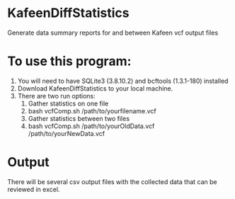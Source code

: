 # KafeenDiffStatistics
Generate data summary reports for and between Kafeen vcf output files

# To use this program:
  1. You will need to have SQLite3 (3.8.10.2) and bcftools (1.3.1-180) installed
  2. Download KafeenDiffStatistics to your local machine.
  3. There are two run options:
      1. Gather statistics on one file
        1. bash vcfComp.sh /path/to/yourfilename.vcf
      2. Gather statistics between two files
        1. bash vcfComp.sh /path/to/yourOldData.vcf /path/to/yourNewData.vcf

# Output
There will be several csv output files with the collected data that can be reviewed in excel.


